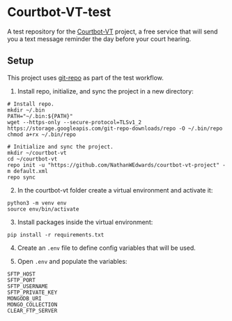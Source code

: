 # Courtbot-VT-test

A test repository for the [Courtbot-VT](https://github.com/codeforbtv/courtbot-vt) project,
a free service that will send you a text message reminder the day before your court hearing.

## Setup
This project uses [git-repo](https://gerrit.googlesource.com/git-repo) as part of the test workflow.

1. Install repo, initialize, and sync the project in a new directory:
```
# Install repo.
mkdir ~/.bin
PATH="~/.bin:${PATH}"
wget --https-only --secure-protocol=TLSv1_2 https://storage.googleapis.com/git-repo-downloads/repo -O ~/.bin/repo
chmod a+rx ~/.bin/repo

# Initialize and sync the project.
mkdir ~/courtbot-vt
cd ~/courtbot-vt
repo init -u "https://github.com/NathanWEdwards/courtbot-vt-project" -m default.xml
repo sync
```

2. In the courtbot-vt folder create a virtual environment and activate it:
```
python3 -m venv env
source env/bin/activate
```

3. Install packages inside the virtual environment:
```
pip install -r requirements.txt
```

4. Create an `.env` file to define config variables that will be used.

5. Open `.env` and populate the variables:
```
SFTP_HOST
SFTP_PORT
SFTP_USERNAME
SFTP_PRIVATE_KEY
MONGODB_URI
MONGO_COLLECTION
CLEAR_FTP_SERVER
